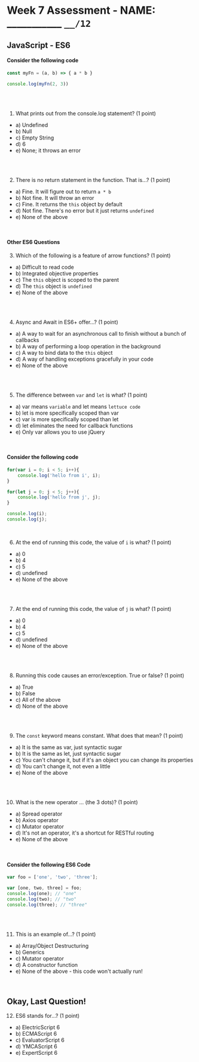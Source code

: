 # Week 7 Assessment - NAME: ___________  `__/12`

## JavaScript - ES6

#### Consider the following code

```javascript
const myFn = (a, b) => { a * b }

console.log(myFn(2, 3))
```

<br><br>

1. What prints out from the console.log statement? (1 point)

* a) Undefined
* b) Null
* c) Empty String
* d) 6
* e) None; it throws an error 

<br><br>

2. There is no return statement in the function. That is...? (1 point)

* a) Fine. It will figure out to return `a * b`
* b) Not fine. It will throw an error
* c) Fine. It returns the `this` object by default
* d) Not fine. There's no error but it just returns `undefined`
* e) None of the above

<br>

#### Other ES6 Questions

3. Which of the following is a feature of arrow functions? (1 point)

* a) Difficult to read code
* b) Integrated objective properties
* c) The `this` object is scoped to the parent
* d) The `this` object is `undefined`
* e) None of the above

<br><br>

4. Async and Await in ES6+ offer...? (1 point)

* a) A way to wait for an asynchronous call to finish without a bunch of callbacks
* b) A way of performing a loop operation in the background
* c) A way to bind data to the `this` object
* d) A way of handling exceptions gracefully in your code
* e) None of the above

<br><br>

5. The difference between `var` and `let` is what? (1 point)

* a) var means `variable` and let means `lettuce code`
* b) let is more specifically scoped than var
* c) var is more specifically scoped than let
* d) let eliminates the need for callback functions
* e) Only var allows you to use jQuery

<br>

#### Consider the following code

```javascript
for(var i = 0; i < 5; i++){
    console.log('hello from i', i);
}

for(let j = 0; j < 5; j++){
    console.log('hello from j', j);
}

console.log(i);
console.log(j);
```

<br>

6. At the end of running this code, the value of `i` is what? (1 point)

* a) 0
* b) 4
* c) 5
* d) undefined
* e) None of the above

<br><br>

7. At the end of running this code, the value of `j` is what? (1 point)

* a) 0
* b) 4
* c) 5
* d) undefined
* e) None of the above

<br><br>

8. Running this code causes an error/exception. True or false? (1 point)

* a) True
* b) False
* c) All of the above
* d) None of the above

<br><br>

9. The `const` keyword means constant. What does that mean? (1 point)

* a) It is the same as var, just syntactic sugar
* b) It is the same as let, just syntactic sugar
* c) You can't change it, but if it's an object you can change its properties
* d) You can't change it, not even a little
* e) None of the above

<br><br>

10. What is the new operator ... (the 3 dots)? (1 point)

* a) Spread operator
* b) Axios operator
* c) Mutator operator
* d) It's not an operator, it's a shortcut for RESTful routing
* e) None of the above

<br>

#### Consider the following ES6 Code

```javascript
var foo = ['one', 'two', 'three'];

var [one, two, three] = foo;
console.log(one); // "one"
console.log(two); // "two"
console.log(three); // "three"
```

<br><br>

11. This is an example of...? (1 point)

* a) Array/Object Destructuring
* b) Generics
* c) Mutator operator
* d) A constructor function
* e) None of the above - this code won't actually run!

<br>

## Okay, Last Question!

12. ES6 stands for...? (1 point)

* a) ElectricScript 6
* b) ECMAScript 6
* c) EvaluatorScript 6
* d) YMCAScript 6
* e) ExpertScript 6

